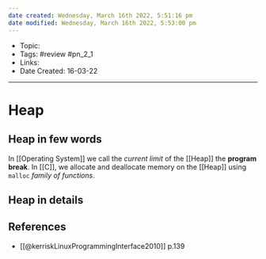 ```yaml
---
date created: Wednesday, March 16th 2022, 5:51:16 pm
date modified: Wednesday, March 16th 2022, 5:53:00 pm
---
```


- Topic:
- Tags: #review #pn_2_1
- Links:
- Date Created: 16-03-22

---

# Heap

## Heap in few words

In [[Operating System]] we call the *current limit* of the [[Heap]] the **program break**.
In [[C]], we allocate and deallocate memory on the [[Heap]] using `malloc` *family of functions*.

## Heap in details

## References

- [[@kerriskLinuxProgrammingInterface2010]] p.139
